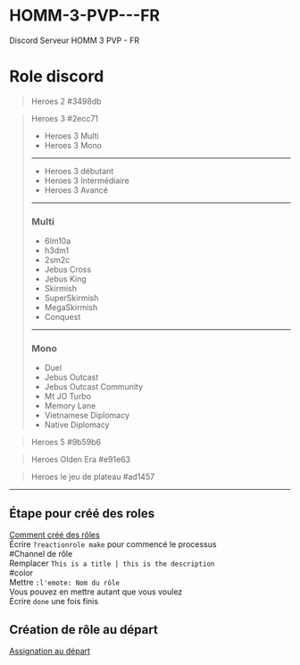 # HOMM-3-PVP---FR
Discord Serveur HOMM 3 PVP - FR

# Role discord
> Heroes 2
#3498db

> Heroes 3
#2ecc71
>    - Heroes 3 Multi
>    - Heroes 3 Mono
>   ---
>    - Heroes 3 débutant
>    - Heroes 3 Intermédiaire 
>    - Heroes 3 Avancé
>   ---
>   ### Multi
>    - 6lm10a
>    - h3dm1
>    - 2sm2c 
>    - Jebus Cross
>    - Jebus King
>    - Skirmish
>    - SuperSkirmish
>    - MegaSkirmish
>    - Conquest
>    ---
>   ### Mono
>    - Duel
>    - Jebus Outcast
>    - Jebus Outcast Community
>    - Mt JO Turbo
>    - Memory Lane
>    - Vietnamese Diplomacy
>    - Native Diplomacy

> Heroes 5
#9b59b6

> Heroes Olden Era
#e91e63

> Heroes le jeu de plateau
#ad1457
---


## Étape pour créé des roles
[Comment créé des rôles](https://www.youtube.com/watch?v=q5LO5uSBrr8)  
Écrire `?reactionrole make` pour commencé le processus  
#Channel de rôle  
Remplacer `This is a title | this is the description`  
#color  
Mettre `:l'emote: Nom du rôle`  
Vous pouvez en mettre autant que vous voulez  
Écrire `done` une fois finis  

## Création de rôle au départ
[Assignation au départ](https://www.youtube.com/watch?v=UdcD-ac8rKw)  
